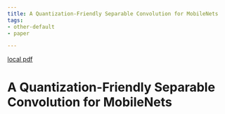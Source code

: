 ```yaml
---
title: A Quantization-Friendly Separable Convolution for MobileNets
tags:
- other-default
- paper

---
```


[local pdf](../../../pdfs/A%20Quantization-Friendly%20Separable%20Convolution%20for%20MobileNets.pdf)

# A Quantization-Friendly Separable Convolution for MobileNets
